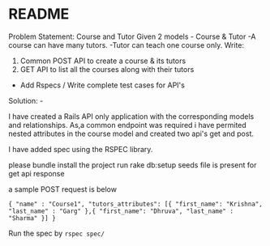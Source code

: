 # README

Problem Statement: Course and Tutor
Given 2 models - Course & Tutor
-A course can have many tutors.
-Tutor can teach one course only.
Write:
1. Common POST API to create a course & its tutors
2. GET API to list all the courses along with their tutors
- Add Rspecs / Write complete test cases for API's

Solution: - 

I have created a Rails API only application with the corresponding models and relationships.
As,a common endpoint was required i have permited nested attributes in the course model and created two api's 
get and post.

I have added spec using the RSPEC library.

please bundle install the project 
run rake db:setup
seeds file is present for get api response

a sample POST request is below

`{
    "name" : "Course1",
    "tutors_attributes": [{
        "first_name": "Krishna",
        "last_name" : "Garg"
    },{
        "first_name": "Dhruva",
        "last_name" : "Sharma"
    }]
}`


Run the spec by `rspec spec/`